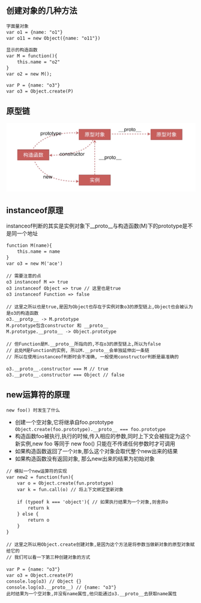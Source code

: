## 创建对象的几种方法

```
字面量对象
var o1 = {name: "o1"}
var o11 = new Object({name: "o11"})
```
```
显示的构造函数
var M = function(){
    this.name = "o2"
}
var o2 = new M();
```
```
var P = {name: "o3"}
var o3 = Object.create(P)
```

## 原型链
![原型链](../assets/prototype.jpg)

## instanceof原理
instanceof判断的其实是实例对象下__proto__与构造函数(M)下的prototype是不是同一个地址
```
function M(name){
    this.name = name
}
var o3 = new M('ace') 

// 需要注意的点
o3 instanceof M => true
o3 instanceof Object => true // 这里也是true
o3 instanceof Function => false
 
// 这里之所以也是true,是因为Object也存在于实例对象o3的原型链上,Object也会被认为是o3的构造函数
o3.__protp__ -> M.prototype
M.prototype包含constructor 和 __proto__
M.prototype.__proto__ -> Object.prototype

// 但Function是M.__proto__所指向的,不在o3的原型链上,所以为false
// 此处M是Function的实例, 所以M.__proto__会单独延伸出一条链 
// 所以在使用instanceof判断时会不准确, 一般使用constructor判断是最准确的

o3.__proto__.constructor === M // true
o3.__proto__.constructor === Object // false
```

## new运算符的原理
`new foo() 时发生了什么`
* 创建一个空对象,它将继承自foo.prototype `Object.create(foo.prototype).__proto__ === foo.prototype`
* 构造函数foo被执行,执行的时候,传入相应的参数,同时上下文会被指定为这个新实例,new foo 等同于 new foo() 只能在不传递任何参数时才可调用
* 如果构造函数返回了一个`对象`,那么这个对象会取代整个new出来的结果
* 如果构造函数没有返回对象, 那么new出来的结果为初始对象

```
// 模拟一个new运算符的实现
var new2 = function(fun){
    var o = Object.create(fun.prototype) 
    var k = fun.call(o) // 将上下文绑定至新对象
    
    if (typeof k === 'object'){ // 如果执行结果为一个对象,则舍弃o
        return k
    } else {
        return o
    }
}

// 这里之所以用Object.create创建对象,是因为这个方法是将参数当做新对象的原型对象赋给它的
// 我们可以看一下第三种创建对象的方式

var P = {name: "o3"}
var o3 = Object.create(P)
console.log(o3) // Object {}
console.log(o3.__proto__) // {name: "o3"}
此时结果为一个空对象,并没有name属性,他只能通过o3.__proto__去获取name属性
```







